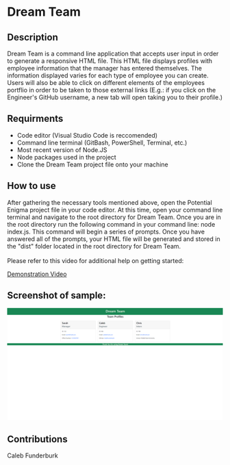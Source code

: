 # Dream Team

## Description 

Dream Team is a command line application that accepts user input in order to generate a responsive HTML file. This HTML file displays profiles with employee information that the manager has entered themselves. The information displayed varies for each type of employee you can create. Users will also be able to click on different elements of the employees portflio in order to be taken to those external links (E.g.: if you click on the Engineer's GitHub username, a new tab will open taking you to their profile.)

## Requirments

- Code editor (Visual Studio Code is reccomended)
- Command line terminal (GitBash, PowerShell, Terminal, etc.)
- Most recent version of Node.JS
- Node packages used in the project
- Clone the Dream Team project file onto your machine

## How to use

After gathering the necessary tools mentioned above, open the Potential Enigma project file in your code editor. At this time, open your command line terminal and navigate to the root directory for Dream Team. Once you are in the root directory run the following command in your command line: node index.js. This command will begin a series of prompts. Once you have answered all of the prompts, your HTML file will be generated and stored in the "dist" folder located in the root directory for Dream Team.
<br/>
<br/>
Please refer to this video for additional help on getting started:

[Demonstration Video](https://www.youtube.com/watch?v=cWODETuIn2M)

## Screenshot of sample:

![Screenshot of Example Generated HTML Page](images/screenshot.png)

## Contributions

Caleb Funderburk
